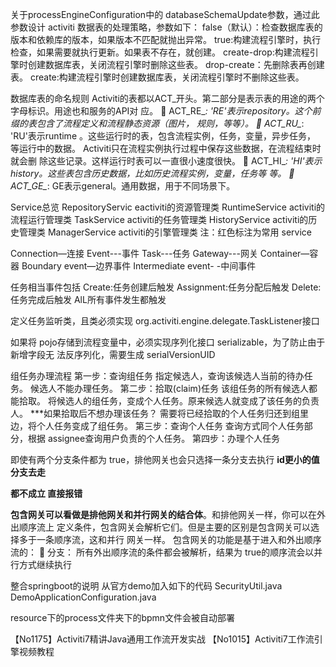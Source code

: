 关于processEngineConfiguration中的    databaseSchemaUpdate参数，通过此参数设计    activiti
数据表的处理策略，参数如下：
false（默认）：检查数据库表的版本和依赖库的版本，如果版本不匹配就抛出异常。
true:构建流程引擎时，执行检查，如果需要就执行更新。如果表不存在，就创建。
create-drop:构建流程引擎时创建数据库表，关闭流程引擎时删除这些表。
drop-create：先删除表再创建表。
create:构建流程引擎时创建数据库表，关闭流程引擎时不删除这些表。

数据库表的命名规则
Activiti的表都以ACT_开头。第二部分是表示表的用途的两个字母标识。用途也和服务的API对
应。
  ACT_RE_*: 'RE'表示repository。这个前缀的表包含了流程定义和流程静态资源（图片，
规则，等等）。
  ACT_RU_*: 'RU'表示runtime 。这些运行时的表，包含流程实例，任务，变量，异步任务，
等运行中的数据。 Activiti只在流程实例执行过程中保存这些数据，在流程结束时就会删
除这些记录。这样运行时表可以一直很小速度很快。
  ACT_HI_*: 'HI'表示history。这些表包含历史数据，比如历史流程实例，变量，任务等
等。
  ACT_GE_*:  GE表示general。通用数据，用于不同场景下。


Service总览
RepositoryServic    eactiviti的资源管理类
RuntimeService  activiti的流程运行管理类
TaskService activiti的任务管理类
HistoryService  activiti的历史管理类
ManagerService  activiti的引擎管理类
注：红色标注为常用 service

Connection—连接
Event---事件
Task---任务
Gateway---网关
Container—容器
Boundary event—边界事件
Intermediate event- -中间事件

任务相当事件包括
Create:任务创建后触发
Assignment:任务分配后触发
Delete:任务完成后触发
AlL所有事件发生都触发

定义任务监听类，且类必须实现 org.activiti.engine.delegate.TaskListener接口

如果将 pojo存储到流程变量中，必须实现序列化接口  serializable，为了防止由于新增字段无
法反序列化，需要生成 serialVersionUID

组任务办理流程
第一步：查询组任务
指定候选人，查询该候选人当前的待办任务。
候选人不能办理任务。
第二步：拾取(claim)任务
该组任务的所有候选人都能拾取。
将候选人的组任务，变成个人任务。原来候选人就变成了该任务的负责人。
***如果拾取后不想办理该任务？
需要将已经拾取的个人任务归还到组里边，将个人任务变成了组任务。
第三步：查询个人任务
查询方式同个人任务部分，根据 assignee查询用户负责的个人任务。
第四步：办理个人任务


即使有两个分支条件都为  true，排他网关也会只选择一条分支去执行 **id更小的值分支去走**

**都不成立 直接报错**

**包含网关可以看做是排他网关和并行网关的结合体**。和排他网关一样，你可以在外出顺序流上
定义条件，包含网关会解析它们。但是主要的区别是包含网关可以选择多于一条顺序流，这和并行
网关一样。
包含网关的功能是基于进入和外出顺序流的：

分支：
所有外出顺序流的条件都会被解析，结果为 true的顺序流会以并行方式继续执行


整合springboot的说明
从官方demo加入如下的代码
SecurityUtil.java
DemoApplicationConfiguration.java

resource下的process文件夹下的bpmn文件会被自动部署

【No1175】Activiti7精讲Java通用工作流开发实战
【No1015】Activiti7工作流引擎视频教程
